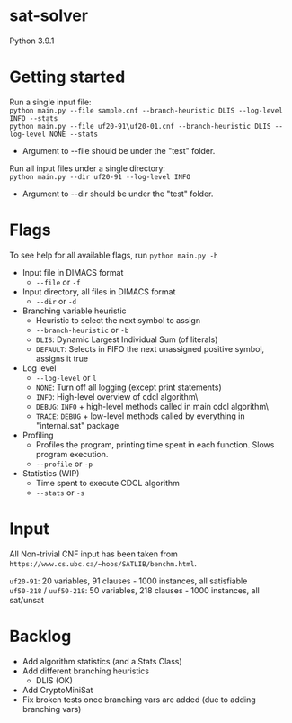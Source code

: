 # sat-solver
Python 3.9.1

# Getting started

Run a single input file:\
`python main.py --file sample.cnf --branch-heuristic DLIS --log-level INFO --stats`\
`python main.py --file uf20-91\uf20-01.cnf --branch-heuristic DLIS --log-level NONE --stats`

- Argument to --file should be under the "test" folder.

Run all input files under a single directory:\
`python main.py --dir uf20-91 --log-level INFO`

- Argument to --dir should be under the "test" folder.

# Flags
To see help for all available flags, run `python main.py -h`
- Input file in DIMACS format
  - `--file` or `-f`
- Input directory, all files in DIMACS format
  - `--dir` or `-d`
- Branching variable heuristic
  - Heuristic to select the next symbol to assign
  - `--branch-heuristic` or `-b`
  - `DLIS`: Dynamic Largest Individual Sum (of literals)
  - `DEFAULT`: Selects in FIFO the next unassigned positive symbol, assigns it true 
- Log level
  - `--log-level` or `l`
  - `NONE`: Turn off all logging (except print statements)
  - `INFO`: High-level overview of cdcl algorithm\
  - `DEBUG`: `INFO` + high-level methods called in main cdcl algorithm\
  - `TRACE`: `DEBUG` + low-level methods called by everything in "internal.sat" package
- Profiling
  - Profiles the program, printing time spent in each function. Slows program execution.
  - `--profile` or `-p`
- Statistics (WIP)
  - Time spent to execute CDCL algorithm
  - `--stats` or `-s`

# Input
All Non-trivial CNF input has been taken from `https://www.cs.ubc.ca/~hoos/SATLIB/benchm.html`.

`uf20-91`: 20 variables, 91 clauses - 1000 instances, all satisfiable\
`uf50-218` / `uuf50-218`: 50 variables, 218 clauses - 1000 instances, all sat/unsat

# Backlog
- Add algorithm statistics (and a Stats Class)
- Add different branching heuristics
  - DLIS (OK)
- Add CryptoMiniSat
- Fix broken tests once branching vars are added (due to adding branching vars)